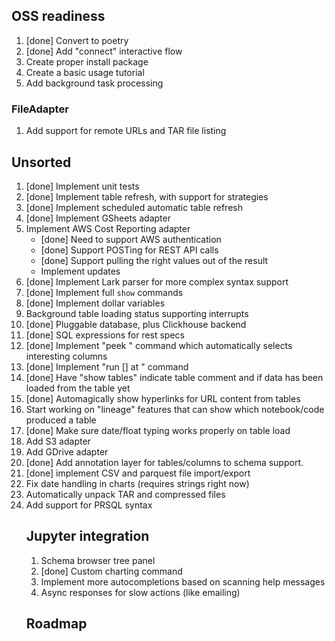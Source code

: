 ## OSS readiness

1. [done] Convert to poetry
1. [done] Add "connect" interactive flow
1. Create proper install package
1. Create a basic usage tutorial
1. Add background task processing

### FileAdapter

1. Add support for remote URLs and TAR file listing

## Unsorted

1. [done] Implement unit tests
1. [done] Implement table refresh, with support for strategies
1. [done] Implement scheduled automatic table refresh
1. [done] Implement GSheets adapter
1. Implement AWS Cost Reporting adapter
   - [done] Need to support AWS authentication
   - [done] Support POSTing for REST API calls
   - [done] Support pulling the right values out of the result
   - Implement updates
1. [done] Implement Lark parser for more complex syntax support
1. [done] Implement full `show` commands
1. [done] Implement dollar variables
1. Background table loading status supporting interrupts
1. [done] Pluggable database, plus Clickhouse backend
1. [done] SQL expressions for rest specs
1. [done] Implement "peek <table>" command which automatically selects interesting columns
1. [done] Implement "run [<notebook>] at <schedule>" command
1. [done] Have "show tables" indicate table comment and if data has been loaded from the table yet
1. [done] Automagically show hyperlinks for URL content from tables
1. Start working on "lineage" features that can show which notebook/code produced a table
1. [done] Make sure date/float typing works properly on table load
1. Add S3 adapter
1. Add GDrive adapter
1. [done] Add annotation layer for tables/columns to schema support. 
1. [done] implement CSV and parquest file import/export
1. Fix date handling in charts (requires strings right now)
1. Automatically unpack TAR and compressed files
1. Add support for PRSQL syntax

## Jupyter integration

1. Schema browser tree panel
1. [done] Custom charting command
1. Implement more autocompletions based on scanning help messages
1. Async responses for slow actions (like emailing)

## Roadmap
